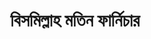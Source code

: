 ---
title: "বিসমিল্লাহ মতিন ফার্নিচার"
url: /zakiganj/bismillaah-mtin-phaarnicaar/
shop: furniture
---